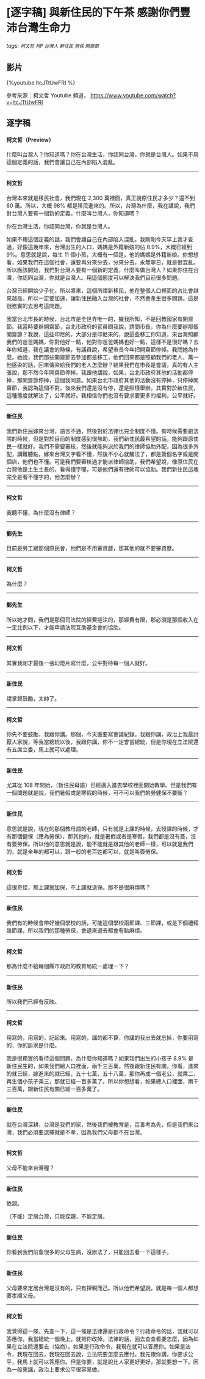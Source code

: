 # [逐字稿] 與新住民的下午茶 感謝你們豐沛台灣生命力

###### tags: `柯文哲` `柯P` `台灣人` `新住民` `勞保` `開齋節`

## 影片

{%youtube ltcJTtUwFRI %}

參考來源：柯文哲 Youtube 頻道， https://www.youtube.com/watch?v=ltcJTtUwFRI

## 逐字稿

#### 柯文哲（Preview）

什麼叫台灣人？你知道嗎？你在台灣生活，你認同台灣，你就是台灣人。如果不用這個定義的話，我們會讓自己在內部陷入混亂。

---

#### 柯文哲

台灣本來就是移民社會，我們現在 2,300 萬裡面，真正說原住民才多少？還不到 60 萬。所以，大概 98% 都是移民進來的。所以，台灣為什麼，我在講說，我們對台灣人要有一個新的定義。什麼叫台灣人，你知道嗎？

你在台灣生活，你認同台灣，你就是台灣人。

如果不用這個定義的話，我們會讓自己在內部陷入混亂。我剛剛今天早上我才查過，好像這幾年來，台灣出生的人口，媽媽是外籍新娘的佔 8.9%，大概已經到 9%。意思就是說，每生 11 個小孩，大概有一個是，他的媽媽是外籍新娘。你想想看，如果我們在這個社會，還要再分來分去，分來分去，永無寧日，就是很混亂。所以應該開始，我們對台灣人要有一個新的定義，什麼叫做台灣人？如果你住在台灣，你認同台灣，你就是台灣人。用這個態度可以解決我們目前很多問題。

台灣已經開始少子化，所以將來，這個所謂新移民，他在整個人口裡面的占比會越來越高。所以一定要加速，讓新住民融入台灣的社會，不然會產生很多問題。這是很務實的去思考這問題。

我當台北市長的時候，台北市是全世界唯一的，據我所知，不是回教國家有開齋節。我當時要辦開齋節，台北市政府的官員問我說，請問市長，你為什麼要辦那個開齋節？我說，這些印尼的，大部分是印尼來的，說這些移工你知道，來台灣照顧我們的爸爸媽媽，你對他好一點，他對你爸爸媽媽也好一點，這樣不是很好嗎？去年你知道，我在議會的時候，有議員說，希望市長今年把開齋節停掉。我問她為什麼。她說，我們那些開齋節去參加都是移工，他們回來都是照顧我們的老人，萬一他感染的話，回來傳染給我們的老人怎麼辦？結果我們在市長是會議，真的有人主張說，那不然今年開齋節停掉。我跟他講說，如果，台北市政府其他的活動都停掉，那開齋節停掉，這個我同意。如果台北市政府其他的活動沒有停掉，只停掉開齋節，我認為這個不對。後來我們還是沒有停，還是照樣舉辦。其實對於新住民，這種態度就解決了，公平就好。我相信你們也沒有要求要更多的福利，公平就好。

---

#### 新住民

我們新住民嫁來台灣，語言不通，然後對於法律也完全制度不懂。有時候需要跑法院的時候，但是對於目前的制度感到很無助，我們新住民最希望的話，能夠跟原住民一樣就好。我們不需要審核，然後就能夠派於我們的律師協助外配，因為很多外配，講難聽點，嫁來台灣文字看不懂，然後不小心就觸法了，都是簽個名字或是開個店，他們也不懂。可是我們要審核過才能派律師協助，我們希望說，像原住民在台灣他是土生土長的，看得懂字喔，可是他們還有律師可以協助。我們新住民這塊完全是看不懂字的，他怎麼辦？

---

#### 柯文哲

我聽不懂，為什麼沒有律師？

---

#### 鄭先生

目前是勞工跟那個原民會，他們是不用審資歷，那其他的就不要審資歷。

---

#### 柯文哲

為什麼？

---

#### 鄭先生

所以她才問，我們是那個司法院的經費挹注的，那經費有限，那必須是那個收入在一定比例以下，才能申請法院互助基金會的協助。

---

#### 柯文哲

其實我剛才最後一張幻燈片寫什麼，公平對待每一個人就好。

---

#### 新住民

請掌聲鼓勵，太帥了。

---

#### 柯文哲

你先不要鼓勵，我跟你講。那個，今天誰要寫會議紀錄。我跟你講，政治上我最討厭人家說，等我當總統以後，我跟你講，你不一定會當總統，但是你現在立法院還有五席立委，馬上就可以處理。

---

#### 新住民

尤其從 108 年開始，（新住民母語）已經邁入進去學校裡面開始教學。但是我們有一個問題就是說，我們暑假或是寒假的時候，可不可以我們的勞健保不要斷？

---

#### 新住民

意思就是說，現在的那個教母語的老師，只有就是上課的時候，去授課的時候，才有那個健保（應為勞保），那其他的，就是暑假或者是寒假，我們都是沒有簽，沒有簽勞保。所以他的意思就是說，能不能就是跟其他的老師一樣，可以就是我們的，就是全年的都可以，跟一般的老百姓都可以，就是叫簽勞保。

---

#### 柯文哲

這很奇怪，那上課就加保，不上課就退保。那不是很麻煩嗎？

---

#### 新住民

我們有的時候會帶好幾個學校的話，可能這個學校兩節課、三節課，或是下個禮拜幾節課，所以我們的那種勞保，會退來退去都會有點麻煩。

---

#### 柯文哲

那為什麼不給每個縣市政府的教育局統一處理一下？

---

#### 新住民

所以我們已經有反映。

---

#### 柯文哲

用寫的，用寫的，記起來。用寫的，講的都不算，你講的我出去就忘掉，你要用寫的，你的訴求是什麼。

我是很務實的看待這個問題，為什麼你知道嗎？如果我們出生的小孩子 8.9% 是新住民生的，如果我們總人口裡面，兩千三百萬，然後跟新住民有關，你看，進來的就已經，嫁進來的就已經，五十七萬，五十八萬，那你再成一個老公，就乘二，再生個小孩子乘三，那就已經一百多萬了。所以你想想看，如果總人口裡面，兩千三百萬，跟新住民有關已經一百多萬了。

---

#### 新住民

就在台灣深耕，台灣是我們的家，然後我們被教育是，百善考為先，但是我們來台灣，我們必須要選擇就是不孝，因為我們父母都不在台灣。

---

#### 柯文哲

父母不能來台灣喔？

---

#### 新住民

依親。

（不能）定居台灣，只能探親，不能定居。

---

#### 新住民

你看到我們前輩很多的父母生病，沒辦法了，只能回去看一下這樣子。

---

#### 新住民

父母要來定居台灣是沒有的，只有探親而己。所以他們希望說，就是每一個人都想要孝順父母。

---

#### 柯文哲

我覺得這一條，先查一下，這一條是法律還是行政命令？行政命令的話，我就可以答應你，我當總統一個晚上，就把你改掉。法律的話，回去查查看要怎麼，因為如果在立法院還要去（協商）。如果是行政命令，我現在就可以答應你。如果是法令，我現在回去，我現在回去說，立法院要怎麼去應付。我先跟你講，你要求公平，我馬上就可以答應你。但是你要，就是說比人家更好更好，那就要想一下。因為一般來講，政治上要求公平很容易做。

